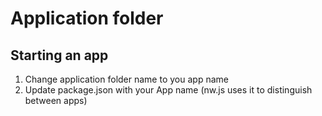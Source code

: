 # Application folder

## Starting an app

1. Change application folder name to you app name
2. Update package.json with your App name (nw.js uses it to distinguish between apps)